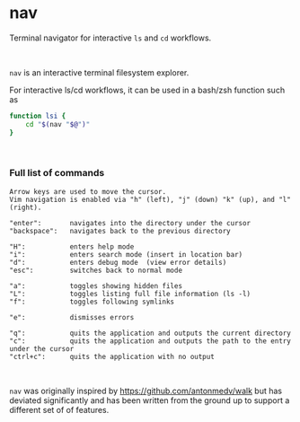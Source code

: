 # nav
Terminal navigator for interactive `ls` and `cd` workflows.

<br/>



`nav` is an interactive terminal filesystem explorer.

For interactive ls/cd workflows, it can be used in a bash/zsh function such as
```bash
function lsi {
	cd "$(nav "$@")"
}
```

<br/>

### Full list of commands

    Arrow keys are used to move the cursor.
	Vim navigation is enabled via "h" (left), "j" (down) "k" (up), and "l" (right).

	"enter":       navigates into the directory under the cursor
	"backspace":   navigates back to the previous directory

	"H":           enters help mode
	"i":           enters search mode (insert in location bar)
	"d":           enters debug mode  (view error details)
	"esc":         switches back to normal mode

	"a":           toggles showing hidden files
	"L":           toggles listing full file information (ls -l)
	"f":           toggles following symlinks

	"e":           dismisses errors

	"q":           quits the application and outputs the current directory
	"c":           quits the application and outputs the path to the entry under the cursor
	"ctrl+c":      quits the application with no output

<br/>


`nav` was originally inspired by https://github.com/antonmedv/walk but has deviated significantly and has been written from the ground up to support a different set of of features.
